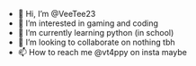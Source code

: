 - 👋 Hi, I’m @VeeTee23
- 👀 I’m interested in gaming and coding 
- 🌱 I’m currently learning python (in school)
- 💞️ I’m looking to collaborate on nothing tbh 
- 📫 How to reach me @vt4ppy on insta maybe 

<!---
VeeTee23/VeeTee23 is a ✨ special ✨ repository because its `README.md` (this file) appears on your GitHub profile.
You can click the Preview link to take a look at your changes.
--->
